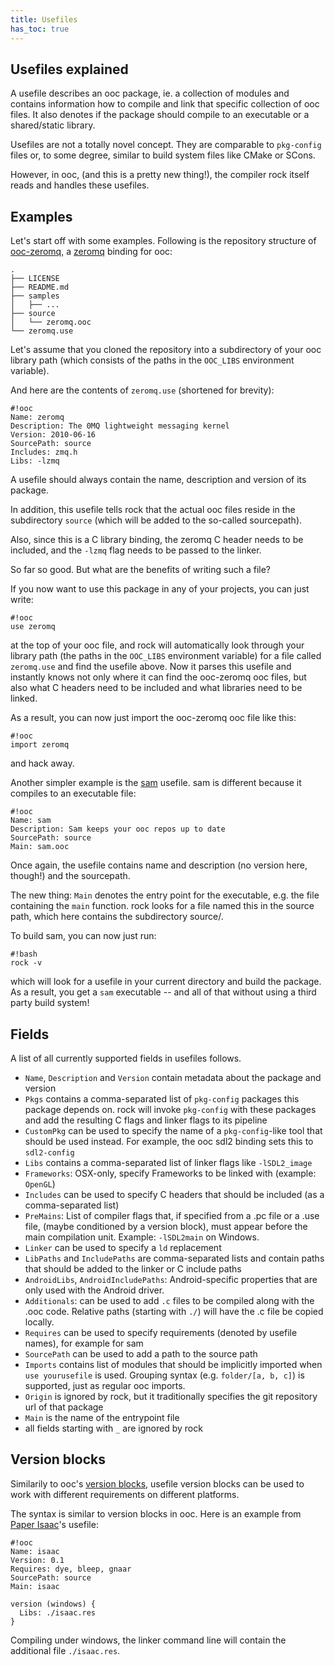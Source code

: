```yaml
---
title: Usefiles
has_toc: true
---
```


## Usefiles explained

A usefile describes an ooc package, ie. a collection of modules and contains information
how to compile and link that specific collection of ooc files.
It also denotes if the package should compile to an executable or a shared/static library.

Usefiles are not a totally novel concept. They are comparable to `pkg-config` files or, to
some degree, similar to build system files like CMake or SCons.

However, in ooc, (and this is a pretty new thing!),
the compiler rock itself reads and handles these usefiles.

## Examples

Let's start off with some examples. Following is the repository structure of
[ooc-zeromq](https://github.com/fasterthanlime/ooc-zeromq), a [zeromq](http://zeromq.org) binding
for ooc:

    .
    ├── LICENSE
    ├── README.md
    ├── samples
    │   ├── ...
    ├── source
    │   └── zeromq.ooc
    └── zeromq.use

Let's assume that you cloned the repository into a subdirectory of your ooc library path
(which consists of the paths in the `OOC_LIBS` environment variable).

And here are the contents of `zeromq.use` (shortened for brevity):

    #!ooc
    Name: zeromq
    Description: The 0MQ lightweight messaging kernel
    Version: 2010-06-16
    SourcePath: source
    Includes: zmq.h
    Libs: -lzmq

A usefile should always contain the name, description and version of its package.

In addition, this usefile tells rock that the actual ooc files reside in the subdirectory
`source` (which will be added to the so-called sourcepath).

Also, since this is a C library binding, the zeromq C header needs to be included,
and the `-lzmq` flag needs to be passed to the linker.

So far so good. But what are the benefits of writing such a file?

If you now want to use this package in any of your projects, you can just write:

    #!ooc
    use zeromq

at the top of your ooc file, and rock will automatically look through your library path
(the paths in the `OOC_LIBS` environment variable) for a file called `zeromq.use` and find
the usefile above. Now it parses this usefile and instantly knows not only where it can
find the ooc-zeromq ooc files, but also what C headers need to be included and
what libraries need to be linked.

As a result, you can now just import the ooc-zeromq ooc file like this:

    #!ooc
    import zeromq

and hack away.

Another simpler example is the [sam](https://github.com/fasterthanlime/sam) usefile. sam is
different because it compiles to an executable file:

    #!ooc
    Name: sam
    Description: Sam keeps your ooc repos up to date
    SourcePath: source
    Main: sam.ooc

Once again, the usefile contains name and description (no version here, though!) and
the sourcepath.

The new thing: `Main` denotes the entry point for the executable, e.g. the file
containing the `main` function. rock looks for a file named this in the source path,
which here contains the subdirectory source/.

To build sam, you can now just run:

    #!bash
    rock -v

which will look for a usefile in your current directory and build the package. As a result,
you get a `sam` executable -- and all of that without using a third party build system!

## Fields

A list of all currently supported fields in usefiles follows.

 * `Name`, `Description` and `Version` contain metadata about the package
   and version
 * `Pkgs` contains a comma-separated list of `pkg-config` packages this
   package depends on. rock will invoke `pkg-config` with these packages
   and add the resulting C flags and linker flags to its pipeline
 * `CustomPkg` can be used to specify the name of a `pkg-config`-like tool
   that should be used instead. For example, the ooc sdl2 binding sets
   this to `sdl2-config`
 * `Libs` contains a comma-separated list of linker flags like `-lSDL2_image`
 * `Frameworks`: OSX-only, specify Frameworks to be linked with (example: `OpenGL`)
 * `Includes` can be used to specify C headers that should be included
   (as a comma-separated list)
 * `PreMains`: List of compiler flags that, if specified from a .pc file or a .use file,
   (maybe conditioned by a version block), must appear before the main compilation unit.
   Example: `-lSDL2main` on Windows.
 * `Linker` can be used to specify a `ld` replacement
 * `LibPaths` and `IncludePaths` are comma-separated lists and contain
   paths that should be added to the linker or C include paths
 * `AndroidLibs`, `AndroidIncludePaths`: Android-specific properties that are
   only used with the Android driver.
 * `Additionals`: can be used to add `.c` files to be compiled along with the .ooc code.
   Relative paths (starting with `./`) will have the .c file be copied locally.
 * `Requires` can be used to specify requirements (denoted by usefile
   names), for example for sam
 * `SourcePath` can be used to add a path to the source path
 * `Imports` contains list of modules that should be implicitly imported when
   `use yourusefile` is used. Grouping syntax (e.g. `folder/[a, b, c]`) is
   supported, just as regular ooc imports.
 * `Origin` is ignored by rock, but it traditionally specifies the
   git repository url of that package
 * `Main` is the name of the entrypoint file
 * all fields starting with `_` are ignored by rock

## Version blocks

Similarily to ooc's [version blocks][ver], usefile version blocks
can be used to work with different requirements on different platforms.

[ver]: /docs/lang/preprocessor/#version-blocks

The syntax is similar to version blocks in ooc. Here is an example from
[Paper Isaac](https://github.com/fasterthanlime/isaac-paper)'s usefile:

    #!ooc
    Name: isaac
    Version: 0.1
    Requires: dye, bleep, gnaar
    SourcePath: source
    Main: isaac

    version (windows) {
      Libs: ./isaac.res
    }

Compiling under windows, the linker command line will contain the additional file
`./isaac.res`.
